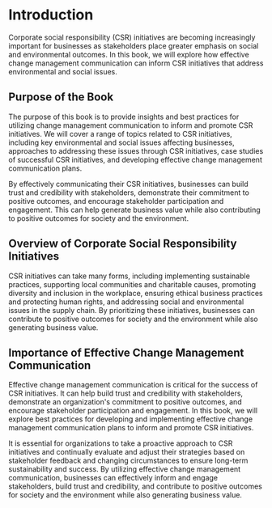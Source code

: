 Introduction
============

Corporate social responsibility (CSR) initiatives are becoming increasingly important for businesses as stakeholders place greater emphasis on social and environmental outcomes. In this book, we will explore how effective change management communication can inform CSR initiatives that address environmental and social issues.

Purpose of the Book
-------------------

The purpose of this book is to provide insights and best practices for utilizing change management communication to inform and promote CSR initiatives. We will cover a range of topics related to CSR initiatives, including key environmental and social issues affecting businesses, approaches to addressing these issues through CSR initiatives, case studies of successful CSR initiatives, and developing effective change management communication plans.

By effectively communicating their CSR initiatives, businesses can build trust and credibility with stakeholders, demonstrate their commitment to positive outcomes, and encourage stakeholder participation and engagement. This can help generate business value while also contributing to positive outcomes for society and the environment.

Overview of Corporate Social Responsibility Initiatives
-------------------------------------------------------

CSR initiatives can take many forms, including implementing sustainable practices, supporting local communities and charitable causes, promoting diversity and inclusion in the workplace, ensuring ethical business practices and protecting human rights, and addressing social and environmental issues in the supply chain. By prioritizing these initiatives, businesses can contribute to positive outcomes for society and the environment while also generating business value.

Importance of Effective Change Management Communication
-------------------------------------------------------

Effective change management communication is critical for the success of CSR initiatives. It can help build trust and credibility with stakeholders, demonstrate an organization's commitment to positive outcomes, and encourage stakeholder participation and engagement. In this book, we will explore best practices for developing and implementing effective change management communication plans to inform and promote CSR initiatives.

It is essential for organizations to take a proactive approach to CSR initiatives and continually evaluate and adjust their strategies based on stakeholder feedback and changing circumstances to ensure long-term sustainability and success. By utilizing effective change management communication, businesses can effectively inform and engage stakeholders, build trust and credibility, and contribute to positive outcomes for society and the environment while also generating business value.
